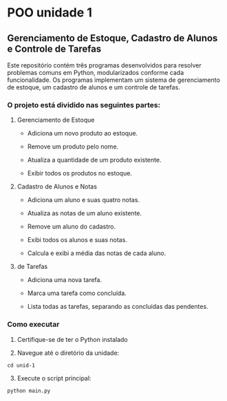 # POO unidade 1

## Gerenciamento de Estoque, Cadastro de Alunos e Controle de Tarefas

Este repositório contém três programas desenvolvidos para resolver problemas comuns em Python, modularizados conforme cada funcionalidade. Os programas implementam um sistema de gerenciamento de estoque, um cadastro de alunos e um controle de tarefas.

### O projeto está dividido nas seguintes partes:

1. Gerenciamento de Estoque

    - Adiciona um novo produto ao estoque.

    - Remove um produto pelo nome.
    
    - Atualiza a quantidade de um produto existente.
    
    - Exibir todos os produtos no estoque.

2. Cadastro de Alunos e Notas

    - Adiciona um aluno e suas quatro notas.
    
    - Atualiza as notas de um aluno existente.
    
    - Remove um aluno do cadastro.
    
    - Exibi todos os alunos e suas notas.
    
    - Calcula e exibi a média das notas de cada aluno.

3. de Tarefas

    - Adiciona uma nova tarefa.
    
    - Marca uma tarefa como concluída.
    
    - Lista todas as tarefas, separando as concluídas das pendentes.

### Como executar

1. Certifique-se de ter o Python instalado

2. Navegue até o diretório da unidade:

```
cd unid-1
```

3. Execute o script principal:

```
python main.py
```
